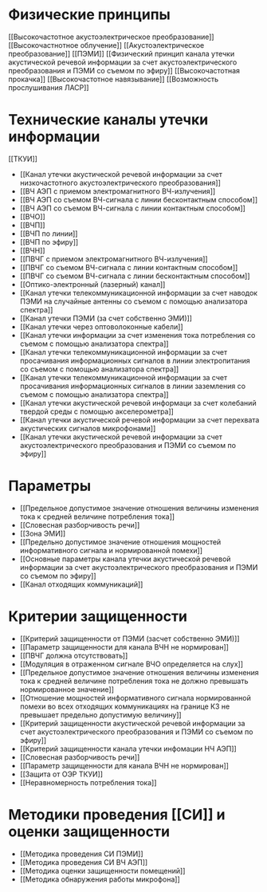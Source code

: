 

# Физические принципы
[[Высокочастотное акустоэлектрическое преобразование]]
[[Высокочастнотное облучение]]
[[Акустоэлектрическое преобразование]]
[[ПЭМИ]]
[[Физический принцип канала утечки акустической речевой информации за счет акустоэлектрического преобразования и ПЭМИ со съемом по эфиру]]
[[Высокочастотная прокачка]]
[[Высокочастотное навязывание]]
[[Возможность прослушивания ЛАСР]]

# Технические каналы утечки информации
[[ТКУИ]]

- [[Канал утечки акустической речевой информации за счет низкочастотного акустоэлектрического преобразования]]
- [[ВЧ АЭП с приемом электромагнитного ВЧ-излучения]]
- [[ВЧ АЭП со съемом ВЧ-сигнала с линии бесконтактным способом]]
- [[ВЧ АЭП со съемом ВЧ-сигнала с линии контактным способом]]
- [[ВЧО]]
- [[ВЧП]]
- [[ВЧП по линии]]
- [[ВЧП по эфиру]]
- [[ВЧН]]
- [[ПВЧГ с приемом электромагнитного ВЧ-излучения]]
- [[ПВЧГ со съемом ВЧ-сигнала с линии контактным способом]]
- [[ПВЧГ со съемом ВЧ-сигнала с линии бесконтактным способом]]	
- [[Оптико-электронный (лазерный) канал]]
- [[Канал утечки телекоммуникационной информации за счет наводок ПЭМИ на случайные антенны со съемом с помощью анализатора спектра]]
- [[Канал утечки ПЭМИ (за счет собственно ЭМИ)]]
- [[Канал утечки через оптоволоконные кабели]]
- [[Канал утечки информации за счет изменения тока потребления со съемом с помощью анализатора спектра]]
- [[Канал утечки телекоммуникационной информации за счет просачивания информационных сигналов в линии электропитания со съемом с помощью анализатора спектра]]
- [[Канал утечки телекоммуникационной информации за счет просачивания информационных сигналов в линии заземления со съемом с помощью анализатора спектра]]
- [[Канал утечки акустической речевой информаци за счет колебаний твердой среды с помощью акселерометра]]
- [[Канал утечки акустической речевой информации за счет перехвата акустических сигналов микрофонами]]
- [[Канал утечки акустической речевой информации за счет акустоэлектрического преобразования и ПЭМИ со съемом по эфиру]]

# Параметры
- [[Предельное допустимое значение отношения величины изменения тока к средней величине потребления тока]]
- [[Словесная разборчивость речи]]
- [[Зона ЭМИ]]
- [[Предельно допустимое значение отношения мощностей информативного сигнала и нормированной помехи]]
- [[Основные параметры канала утечки акустической речевой информации за счет акустоэлектрического преобразования и ПЭМИ со съемом по эфиру]]
- [[Канал отходящих коммуникаций]]


# Критерии защищенности
- [[Критерий защищенности от ПЭМИ (засчет собственно ЭМИ)]]
- [[Параметр защищенности для канала ВЧН не нормирован]]
- [[ПВЧГ должна отсутствовать]]
- [[Модуляция в отраженном сигнале ВЧО определяется на слух]]
- [[Предельное допустимое значение отношения величины изменения тока к средней величине потребления тока не должно превышать нормированное значение]]
- [[Отношение мощностей информативного сигнала нормированной помехи во всех отходящих коммуникациях на границе КЗ не превышает предельно допустимую величину]]
- [[Критерий защищенности акустической речевой информации за счет акустоэлектрического преобразования и ПЭМИ со съемом по эфиру]]
- [[Критерий защищенности канала утечки инфомации НЧ АЭП]]
- [[Словесная разборчивость речи]]
- [[Параметр защищенности для канала ВЧН не нормирован]]
- [[Защита от ОЭР ТКУИ]]
- [[Неравномерность потребления тока]]

# Методики проведения [[СИ]] и оценки защищенности
- [[Методика проведения СИ ПЭМИ]]
- [[Методика проведения СИ ВЧ АЭП]]
- [[Методика оценки защищенности помещений]]
- [[Методика обнаружения работы микрофона]]